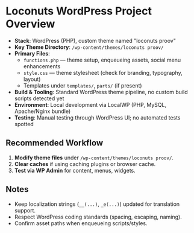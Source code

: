 # Loconuts WordPress Project Overview

- **Stack**: WordPress (PHP), custom theme named "loconuts proov"
- **Key Theme Directory**: `/wp-content/themes/loconuts proov/`
- **Primary Files**:
  - `functions.php` — theme setup, enqueueing assets, social menu enhancements
  - `style.css` — theme stylesheet (check for branding, typography, layout)
  - Templates under `templates/`, `parts/` (if present)
- **Build & Tooling**: Standard WordPress theme pipeline, no custom build scripts detected yet
- **Environment**: Local development via LocalWP (PHP, MySQL, Apache/Nginx bundle)
- **Testing**: Manual testing through WordPress UI; no automated tests spotted

## Recommended Workflow
1. **Modify theme files** under `/wp-content/themes/loconuts proov/`.
2. **Clear caches** if using caching plugins or browser cache.
3. **Test via WP Admin** for content, menus, widgets.

## Notes
- Keep localization strings (`__(...)`, `_e(...)`) updated for translation support.
- Respect WordPress coding standards (spacing, escaping, naming).
- Confirm asset paths when enqueueing scripts/styles.